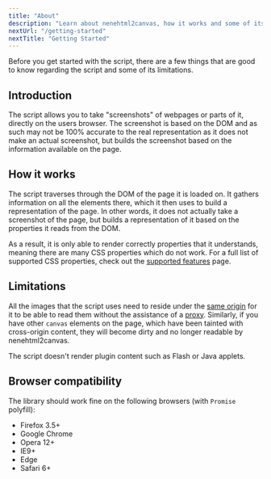 ```yaml
---
title: "About"
description: "Learn about nenehtml2canvas, how it works and some of its limitations"
nextUrl: "/getting-started"
nextTitle: "Getting Started"
---
```


Before you get started with the script, there are a few things that are good to know regarding the
script and some of its limitations.

## Introduction
The script allows you to take "screenshots" of webpages or parts of it, directly on the users browser.
The screenshot is based on the DOM and as such may not be 100% accurate to the real representation
as it does not make an actual screenshot, but builds the screenshot based on the information
available on the page.

## How it works
The script traverses through the DOM of the page it is loaded on. It gathers information on all the elements
there, which it then uses to build a representation of the page. In other words, it does not actually take a
screenshot of the page, but builds a representation of it based on the properties it reads from the DOM.


As a result, it is only able to render correctly properties that it understands, meaning there are many
CSS properties which do not work. For a full list of supported CSS properties, check out the
[supported features](/features/) page.

## Limitations
All the images that the script uses need to reside under the [same origin](http://en.wikipedia.org/wiki/Same_origin_policy)
for it to be able to read them without the assistance of a [proxy](/proxy/). Similarly, if you have other `canvas`
elements on the page, which have been tainted with cross-origin content, they will become dirty and no longer readable by nenehtml2canvas.

The script doesn't render plugin content such as Flash or Java applets.

## Browser compatibility

The library should work fine on the following browsers (with `Promise` polyfill):
 - Firefox 3.5+
 - Google Chrome
 - Opera 12+
 - IE9+
 - Edge
 - Safari 6+

